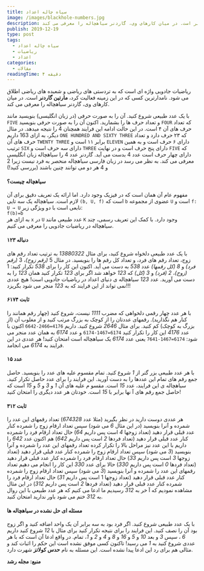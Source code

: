 ```yaml
---
title: سیاه چاله اعداد
image: /images/blackhole-numbers.jpg
description: ریاضیات جادویی واژه ای است که به تردستی های ریاضی و شعبده های ریاضی اطلاق می شود. نامدارترین کسی که در این زمینه فعالیت کرد، مارتین گاردنر است. در میان کارهای وی، گاردنر سیاهچاله را معرفی می کند.
publish: 2019-12-19
type: post
tags:
  - سیاه چاله اعداد
  - ریاضیات
  - اعداد
categories:
  - مقالات
readingTime: ۴ دقیقه
---
```


ریاضیات جادویی واژه ای است که به تردستی های ریاضی و شعبده های ریاضی اطلاق می شود. نامدارترین کسی که در این زمینه فعالیت کرد، **مارتین گاردنر** است. در میان کارهای وی، گاردنر سیاهچاله را معرفی می کند.
<!-- more -->

با یک عدد طبیعی شروع کنید. آن را به صورت حرفی (در زبان انگلیسی) بنویسید مانند `FIVE` و تعداد حرف ها را بشمارید.
اکنون آن را به صورت حرفی بنویسید `FOUR` که تعداد حرف های آن ۴ است. در این حالت ادامه این فرایند همچنان 4 را نتیجه میدهد. در مثال دیگر، به ازای 163 داریم `ONE HUNDRED AND SIXTY THREE` که ۲۳ حرف دارد و تعداد حرف های آن `TWENTY THREE` برابر ۱۱ است و `ELEVEN` دارای ۶ حرف است و به همین ترتیب `SIX` دارای سه حرف است و `THREE` دارای پنج حرف است و در نهایت `FIVE` که دارای چهار حرف است عدد 4 بدست می آید. گاردنر عدد 4 را سیاهچاله زبان انگلیسی معرفی می کند. به نظر می رسد در زبان فارسی سیاهچاله منحصر به فرد نیست زیرا 2 و 4 هر دو می توانند چنین باشند (بررسی کنید!)

#### سیاهچاله چیست؟
مفهوم عام آن همان است که در فیزیک وجود دارد. اما ارائه یک تعریف دقیق برای آن لازم است.
<Block theme="tip" title="سیاهچاله اعداد">سیاهچاله یک سه تایی `(b, U, f)` است که `b` عضوی از مجموعه `U` است و `f: U → U` تابعی است با دو ویژگی زیر: <br>
`f(b)=b`<br>
به ازای هر `x` در `U` عدد طبیعی مانند `K` وجود دارد.
</Block>
با کمک این تعریف رسمی، چند سیاهچاله در ریاضیات جادویی را معرفی می کنیم.
 
#### دنباله ۱۲۳
با یک عدد طبیعی دلخواه شروع کنید، برای مثال _13880322_ به ترتیب تعداد رقم های زوج، تعداد رقم های فرد، و تعداد کل رقم ها را بنویسید. در مثال 5 _(رقم زوج)_، 3 _(رقم فرد)_ و _8 (کل رقمها)_ عدد _538_ به دست می آید. اکنون این کار را برای _538_ تکرار کنید: 1 _(زوج)_، _2 (فرد)_ و _3 (کل)_ که _123_ خواهد شد اگر برای _123_ تکرار کنید همان _123_ را به دست می آورید. عدد _123_ سیاهچاله ی دنیای اعداد در ریاضیات جادویی است! هیچ عددی نمی تواند از این فرایند که به _123_ منجر می شود بگریزد!!!
#### ثابت ۶۱۷۴
با هر عدد چهار رقمی دلخواهی که مضرب _1111_ نیست، شروع کنید (چهار رقم همانند را کنار هم نگذارید). رقمهای عددتان را از کوچک به بزرگ مرتب کنید و از مغلوب آن (از بزرگ به کوچک) کم کنید. برای مثال _2646_ شروع کنید. داریم `4176=2466-6642` اکنون با عدد _4176_ این کار را تکرار کنید `6174=1467-6174` و عدد _6174_ به همان عدد منجر می شود: `6174=1467-7641` یعنی عدد _6174_ یک سیاهچاله است امتحان کنید! هر عددی در این فرایند به _6174_ می انجامد.
#### عدد ۱۵
با هر عدد طبیعی بزر گتر از _1_ شروع کنید. تمام مقسوم علیه های عدد را بنویسید. حاصل جمع رقم های تمام این عددها را به دست آورید. این فرایند را برای عدد حاصل تکرار کنید. سیاهچاله ی این فرایند، عدد _15_ است. مقسو م علیه های آن _1_ و _3_ و _5_ و _15_ است که حاصل جمع رقم های آ نها برابر با _15_ است. خودتان هر عدد دیگری را امتحان کنید!
#### ثابت ۳۱۲
هر عددی دوست دارید در نظر بگیرید (مثلا عدد _674328_) تعداد رقمهای این عدد را شمرده و آنرا بنویسید (در این مثال _6_ می شود) سپس تعداد ارقام زوج را شمرده کنار عدد قبلی قرار دهید (تعداد زوجها _4_ است پس داریم _64_) حال تعداد ارقام فرد را شمرده کنار عدد قبلی قرار دهید (تعداد فردها _2_ است پس داریم _642_) هم اکنون عدد _642_ را داریم با این عدد نیز مراحل بالا را تکرار کرده تعداد رقمهای این عدد را شمرده و آنرا بنویسید (_3_ می شود) سپس تعداد ارقام زوج را شمرده کنار عدد قبلی قرار دهید (تعداد زوجها _3_ است پس داریم _33_) حال تعداد ارقام فرد را شمرده کنار عدد قبلی قرار دهید (تعداد فردها _0_ است پس داریم _330_) حالا برای عدد _330_ این کار را انجام می دهیم تعداد رقمهای این عدد را شمرده و آنرا بنویسید (_3_ می شود) سپس تعداد ارقام زوج را شمرده کنار عدد قبلی قرار دهید (تعداد زوجها 1 است پس داریم _31_) حال تعداد ارقام فرد را شمرده کنار عدد قبلی قرار دهید (تعداد فردها _2_ است پس داریم _312_) در این مثال مشاهده نمودیم که آ خر به _312_ رسیدیم ما ادعا می کنیم که هر عدد طبیعی با این روال به _312_ ختم می شود باور ندارید امتحان کنید.
#### مسئله ای حل نشده در سیاهچاله ها
با یک عدد طبیعی شروع کنید. اگر فرد بود به سه برابر آن یک واحد اضافه کنید و اگر زوج بود آن را نصف کنید. این فرایند را برای نتیجه تکرار کنید برای مثال با _12_ شروع کنید داریم _6_ ، سپس _3_ و بعد _10_ و _5_ و _16_ و _8_ و _4_ و _2_ و _1_، تمام. در واقع ادعا آن است که با هر عددی شروع کنید به _1_ می رسید! تاکنون کسی موفق نشده است این حکم را اثبات کند و مثالی هم برای رد این ادعا پیدا نشده است. این مسئله به نام **حدس کولاتز** شهرت دارد.

**منبع: مجله رشد**
